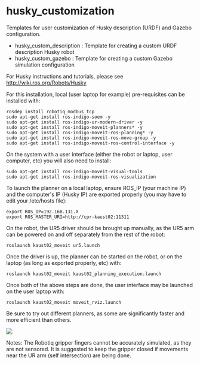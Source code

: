 husky_customization
===================

Templates for user customization of Husky description (URDF) and Gazebo configuration.

 - husky_custom_description : Template for creating a custom URDF description Husky robot
 - husky_custom_gazebo : Template for creating a custom Gazebo simulation configuration

For Husky instructions and tutorials, please see http://wiki.ros.org/Robots/Husky

For this installation, local (user laptop for example) pre-requisites can be installed with:
```
rosdep install robotiq_modbus_tcp
sudo apt-get install ros-indigo-soem -y
sudo apt-get install ros-indigo-ur-modern-driver -y
sudo apt-get install ros-indigo-moveit-planners* -y
sudo apt-get install ros-indigo-moveit-ros-planning* -y
sudo apt-get install ros-indigo-moveit-ros-move-group -y
sudo apt-get install ros-indigo-moveit-ros-control-interface -y
```

On the system with a user interface (either the robot or laptop, user computer, etc) you will also need to install:
```
sudo apt-get install ros-indigo-moveit-visual-tools
sudo apt-get install ros-indigo-moveit-ros-visualization
```

To launch the planner on a local laptop, ensure ROS_IP (your machine IP) and the computer's IP (Husky IP) are exported properly (you may have to edit your /etc/hosts file):
```
export ROS_IP=192.168.131.X
export ROS_MASTER_URI=http://cpr-kaust02:11311
```

On the robot, the UR5 driver should be brought up manually, as the UR5 arm can be powered on and off separately from the rest of the robot:
```
roslaunch kaust02_moveit ur5.launch
```
Once the driver is up, the planner can be started on the robot, or on the laptop (as long as exported properly, etc) with:
```
roslaunch kaust02_moveit kaust02_planning_execution.launch
```

Once both of the above steps are done, the user interface may be launched on the user laptop with:
```
roslaunch kaust02_moveit moveit_rviz.launch
```

Be sure to try out different planners, as some are significantly faster and more efficient than others.

![](http://i.imgur.com/tzbjJ6M.png)

Notes:
The Robotiq gripper fingers cannot be accurately simulated, as they are not sensored. It is suggested to keep the gripper closed if movements near the UR arm (self intersection) are being done.
